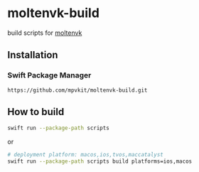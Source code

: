 # moltenvk-build

build scripts for [moltenvk](https://github.com/KhronosGroup/MoltenVK)

## Installation

### Swift Package Manager

```
https://github.com/mpvkit/moltenvk-build.git
```

## How to build

```bash
swift run --package-path scripts
```

or 

```bash
# deployment platform: macos,ios,tvos,maccatalyst
swift run --package-path scripts build platforms=ios,macos
```